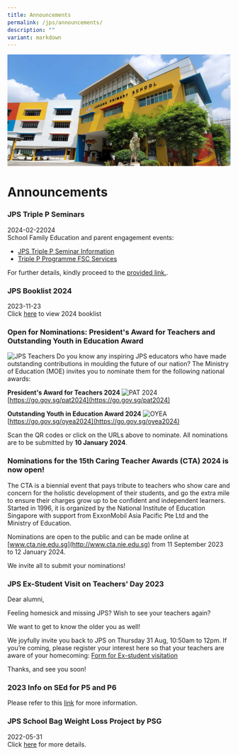 ```yaml
---
title: Announcements
permalink: /jps/announcements/
description: ""
variant: markdown
---
```

![](/images/JPS_School_Front_Banner.jpg)

Announcements
=============

### JPS Triple P Seminars

2024-02-22024<br>
School Family Education and parent engagement events:
* <a href="/files/Family%20Matters%20At%20JPS/JPS_Triple_P_Seminars_2024.pdf">JPS Triple P Seminar Information </a> <br>
* <a href="[](/files/Family%20Matters%20At%20JPS/Triple_P_Programme_FSC_Services.pdf">Triple P Programme FSC Services</a><br>

For further details, kindly proceed to the [provided link.](/partners/Family-Matters-at-JPS/).



### JPS Booklist 2024

2023-11-23 <br>
Click&nbsp;[here](/forms/jps-booklist-2024/)&nbsp;to view 2024 booklist

### Open for Nominations: **President's Award for Teachers and Outstanding Youth in Education Award**

![JPS Teachers](/images/jps_teachers.jpg)
Do you know any inspiring JPS educators who have made outstanding contributions in moulding the future of our nation? The Ministry of Education (MOE) invites you to nominate them for the following national awards:

**President's Award for Teachers 2024**
![PAT 2024](/images/pat2024.png)
[https://go.gov.sg/pat2024](https://go.gov.sg/pat2024)

**Outstanding Youth in Education Award 2024**
![OYEA](/images/oyea2024a.png)
[https://go.gov.sg/oyea2024](https://go.gov.sg/oyea2024)

Scan the QR codes or click on the URLs above to nominate. All nominations are to be submitted by **10 January 2024**.

### Nominations for the **15th Caring Teacher Awards (CTA) 2024** is now open!
        
The CTA is a biennial event that pays tribute to teachers who show care and concern for the holistic development of their students, and go the extra mile to ensure their charges grow up to be confident and independent learners. Started in 1996, it is organized by the National Institute of Education Singapore with support from ExxonMobil Asia Pacific Pte Ltd and the Ministry of Education.

Nominations are open to the public and can be made online at [www.cta.nie.edu.sg](http://www.cta.nie.edu.sg) from 11 September 2023 to 12 January 2024.

We invite all to submit your nominations!

### JPS Ex-Student Visit on Teachers' Day 2023

Dear alumni,

Feeling homesick and missing JPS? Wish to see your teachers again?

We want to get to know the older you as well!
                                     
We joyfully invite you back to JPS on Thursday 31 Aug, 10:50am to 12pm.
If you’re coming, please register your interest here so that your teachers are aware of your homecoming:
[Form for Ex-student visitation](https://form.gov.sg/64e498d3c98c410011051664)

Thanks, and see you soon!


### 2023 Info on SEd for P5 and P6

Please refer to this&nbsp;[link](/cce/programmes/moe-sexuality-education-in-schools/)&nbsp;for more information.



### JPS School Bag Weight Loss Project by PSG

2022-05-31 <br>
Click&nbsp;[here](/files/School%20Bag%20Weight%20Loss%20Project%20PG.pdf)&nbsp;for more details.